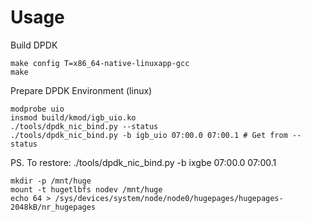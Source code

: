 
Usage
=====

Build DPDK

	make config T=x86_64-native-linuxapp-gcc
	make

Prepare DPDK Environment (linux)

	modprobe uio
	insmod build/kmod/igb_uio.ko
	./tools/dpdk_nic_bind.py --status
	./tools/dpdk_nic_bind.py -b igb_uio 07:00.0 07:00.1 # Get from --status

PS. To restore: ./tools/dpdk_nic_bind.py -b ixgbe 07:00.0 07:00.1

	mkdir -p /mnt/huge
	mount -t hugetlbfs nodev /mnt/huge
	echo 64 > /sys/devices/system/node/node0/hugepages/hugepages-2048kB/nr_hugepages

